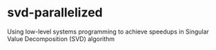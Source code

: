 # svd-parallelized
Using low-level systems programming to achieve speedups in Singular Value Decomposition (SVD) algorithm
